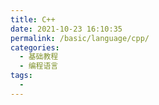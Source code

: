 ```yaml
---
title: C++
date: 2021-10-23 16:10:35
permalink: /basic/language/cpp/
categories:
  - 基础教程
  - 编程语言
tags:
  - 
---
```

